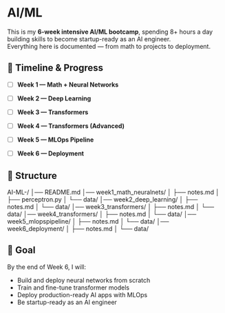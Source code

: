 # AI/ML

This is my **6-week intensive AI/ML bootcamp**, spending 8+ hours a day building skills to become startup-ready as an AI engineer.  
Everything here is documented — from math to projects to deployment.



## 📅 Timeline & Progress
- [ ] **Week 1 — Math + Neural Networks**
- [ ] **Week 2 — Deep Learning**
- [ ] **Week 3 — Transformers**
- [ ] **Week 4 — Transformers (Advanced)**
- [ ] **Week 5 — MLOps Pipeline**
- [ ] **Week 6 — Deployment**


## 📂 Structure
AI-ML-/
│── README.md
│── week1_math_neuralnets/
│    ├── notes.md
│    ├── perceptron.py
│    └── data/
│── week2_deep_learning/
│    ├── notes.md
│    └── data/
│── week3_transformers/
│    ├── notes.md
│    └── data/
│── week4_transformers/
│    ├── notes.md
│    └── data/
│── week5_mlopspipeline/
│    ├── notes.md
│    └── data/
│── week6_deployment/
│    ├── notes.md
│    └── data/



## 🚀 Goal
By the end of Week 6, I will:
- Build and deploy neural networks from scratch
- Train and fine-tune transformer models
- Deploy production-ready AI apps with MLOps
- Be startup-ready as an AI engineer
